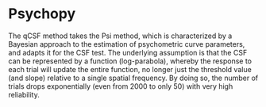 # Psychopy

The qCSF method takes the Psi method, which is characterized by a Bayesian approach to the estimation of psychometric curve parameters, and adapts it for the CSF test. The underlying assumption is that the CSF can be represented by a function (log-parabola), whereby the response to each trial will update the entire function, no longer just the threshold value (and slope) relative to a single spatial frequency. By doing so, the number of trials drops exponentially (even from 2000 to only 50) with very high reliability.
